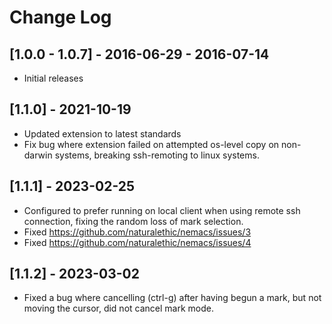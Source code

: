 # Change Log

## [1.0.0 - 1.0.7] - 2016-06-29 - 2016-07-14
- Initial releases

## [1.1.0] - 2021-10-19
- Updated extension to latest standards
- Fix bug where extension failed on attempted os-level copy on non-darwin systems, breaking ssh-remoting to linux systems.

## [1.1.1] - 2023-02-25
- Configured to prefer running on local client when using remote ssh connection, fixing the random loss of mark selection.
- Fixed https://github.com/naturalethic/nemacs/issues/3
- Fixed https://github.com/naturalethic/nemacs/issues/4

## [1.1.2] - 2023-03-02
- Fixed a bug where cancelling (ctrl-g) after having begun a mark, but not moving the cursor, did not cancel mark mode.
